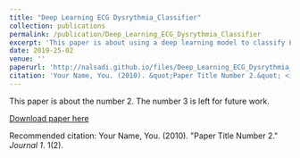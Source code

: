 ```yaml
---
title: "Deep Learning ECG Dysrythmia_Classifier"
collection: publications
permalink: /publication/Deep_Learning_ECG_Dysrythmia_Classifier
excerpt: 'This paper is about using a deep learning model to classify ECG data'
date: 2019-25-02
venue: ''
paperurl: 'http://nalsadi.github.io/files/Deep_Learning_ECG_Dysrythmia_Classifier.pdf'
citation: 'Your Name, You. (2010). &quot;Paper Title Number 2.&quot; <i>Journal 1</i>. 1(2).'
---
```

This paper is about the number 2. The number 3 is left for future work.

[Download paper here](http://nalsadi.github.io/files/Deep_Learning_ECG_Dysrythmia_Classifier.pdf)

Recommended citation: Your Name, You. (2010). "Paper Title Number 2." <i>Journal 1</i>. 1(2).
